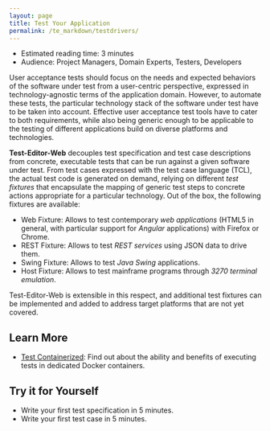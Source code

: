 ```yaml
---
layout: page
title: Test Your Application
permalink: /te_markdown/testdrivers/
---
```


* Estimated reading time: 3 minutes
* Audience: Project Managers, Domain Experts, Testers, Developers

User acceptance tests should focus on the needs and expected behaviors of the software under test from a user-centric perspective, expressed in technology-agnostic terms of the application domain. However, to automate these tests, the particular technology stack of the software under test have to be taken into account. Effective user acceptance test tools have to cater to both requirements, while also being generic enough to be applicable to the testing of different applications build on diverse platforms and technologies.

**Test-Editor-Web** decouples test specification and test case descriptions from concrete, executable tests that can be run against a given software under test. From test cases expressed with the test case language (TCL), the actual test code is generated on demand, relying on different *test fixtures* that encapsulate the mapping of generic test steps to concrete actions appropriate for a particular technology. Out of the box, the following fixtures are available:

 * Web Fixture: Allows to test contemporary *web applications* (HTML5 in general, with particular support for *Angular* applications) with Firefox or Chrome.
 * REST Fixture: Allows to test *REST services* using JSON data to drive them.
 * Swing Fixture: Allows to test *Java Swing* applications.
 * Host Fixture: Allows to test mainframe programs through *3270 terminal emulation*.

Test-Editor-Web is extensible in this respect, and additional test fixtures can be implemented and added to address target platforms that are not yet covered.

## Learn More

* [Test Containerized](/te_markdown/testexec): Find out about the ability and benefits of executing tests in dedicated Docker containers.


## Try it for Yourself

* Write your first test specification in 5 minutes.
* Write your first test case in 5 minutes.
